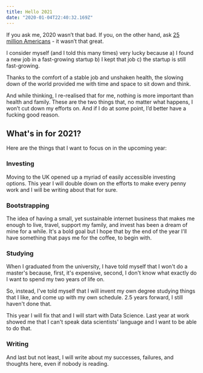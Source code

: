 ```yaml
---
title: Hello 2021
date: "2020-01-04T22:40:32.169Z"
---
```


If you ask me, 2020 wasn’t that bad. If you, on the other hand, ask [25 million Americans](https://www.epi.org/blog/what-the-next-president-inherits-more-than-25-million-workers-are-being-hurt-by-the-coronavirus-downturn/) - it wasn’t that great.

I consider myself (and I told this many times) very lucky because a) I found a new job in a fast-growing startup b) I kept that job c) the startup is still fast-growing.

Thanks to the comfort of a stable job and unshaken health, the slowing down of the world provided me with time and space to sit down and think.

And while thinking, I re-realised that for me, nothing is more important than health and family. These are the two things that, no matter what happens, I won’t cut down my efforts on. And if I do at some point, I’d better have a fucking good reason.

## What's in for 2021?

Here are the things that I want to focus on in the upcoming year:

### Investing

Moving to the UK opened up a myriad of easily accessible investing options. This year I will double down on the efforts to make every penny work and I will be writing about that for sure.

### Bootstrapping

The idea of having a small, yet sustainable internet business that makes me enough to live, travel, support my family, and invest has been a dream of mine for a while. It's a bold goal but I hope that by the end of the year I'll have something that pays me for the coffee, to begin with.

### Studying 

When I graduated from the university, I have told myself that I won't do a master's because, first, it's expensive, second, I don't know what exactly do I want to spend my two years of life on. 

So, instead, I've told myself that I will invent my own degree studying things that I like, and come up with my own schedule. 2.5 years forward, I still haven't done that. 

This year I will fix that and I will start with Data Science. Last year at work showed me that I can't speak data scientists' language and I want to be able to do that.

### Writing

And last but not least, I will write about my successes, failures, and thoughts here, even if nobody is reading.